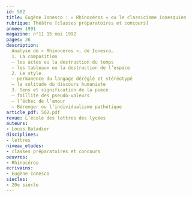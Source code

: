 ```yaml
---
id: 502
title: Eugène Ionesco : « Rhinocéros » ou le classicisme ionesquien 
rubrique: Théâtre [classes préparatoires et concours]
annee: 1991
magazine: n°11 15 mai 1992
pages: 26
description: 
  Analyse de « Rhinocéros », de Ionesco…
  1. La composition
  – les actes ou la destruction du temps
  – les tableaux ou la destruction de l’espace
  2. Le style
  – permanence du langage déréglé et stéréotypé
  – la solitude du discours humaniste
  3. Sens et signification de la pièce
  – faillite des pseudo-valeurs
  – l’échec de l’amour
  – Bérenger ou l’individualisme pathétique
article_pdf: 502.pdf
revue: L’école des lettres des lycées
auteurs:
- Louis Baladier
disciplines:
- lettres
niveau_etudes:
- classes préparatoires et concours
oeuvres:
- Rhinocéros
ecrivains:
- Eugène Ionesco
siecles:
- 20e siècle
---
```

